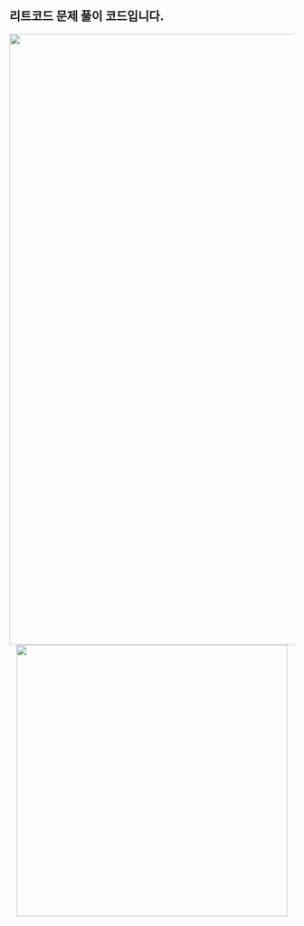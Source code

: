 ## 리트코드 문제 풀이 코드입니다.

<p align="center" >
  <img src='https://leetcard.jacoblin.cool/sangpyokim?ext=contest' width="1080px" />
  <img src='https://leetcard.jacoblin.cool/sangpyokim?ext=contest' width="480px" />
</p>
